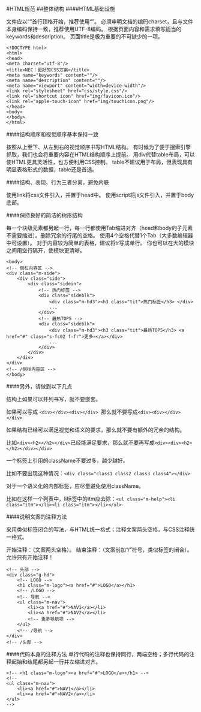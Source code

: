 #HTML规范 
##整体结构
####HTML基础设施

文件应以“<!DOCTYPE ......>”首行顶格开始，推荐使用“<!DOCTYPE html>”。
必须申明文档的编码charset，且与文件本身编码保持一致，推荐使用UTF-8编码<meta charset="utf-8"/>。
根据页面内容和需求填写适当的keywords和description。
页面title是极为重要的不可缺少的一项。

```
<!DOCTYPE html>
<html>
<head>
<meta charset="utf-8"/>
<title>NEC：更好的CSS方案</title>
<meta name="keywords" content=""/>
<meta name="description" content=""/>
<meta name="viewport" content="width=device-width"/>
<link rel="stylesheet" href="css/style.css"/>
<link rel="shortcut icon" href="img/favicon.ico"/>
<link rel="apple-touch-icon" href="img/touchicon.png"/>
</head>
<body>
</body>
</html>
```

####结构顺序和视觉顺序基本保持一致

按照从上至下、从左到右的视觉顺序书写HTML结构。
有时候为了便于搜索引擎抓取，我们也会将重要内容在HTML结构顺序上提前。
用div代替table布局，可以使HTML更具灵活性，也方便利用CSS控制。
table不建议用于布局，但表现具有明显表格形式的数据，table还是首选。

####结构、表现、行为三者分离，避免内联

使用link将css文件引入，并置于head中。
使用script将js文件引入，并置于body底部。

####保持良好的简洁的树形结构

每一个块级元素都另起一行，每一行都使用Tab缩进对齐（head和body的子元素不需要缩进）。删除冗余的行尾的空格。
使用4个空格代替1个Tab（大多数编辑器中可设置）。
对于内容较为简单的表格，建议将tr写成单行。
你也可以在大的模块之间用空行隔开，使模块更清晰。

```
<body>
<!-- 侧栏内容区 -->
<div class="m-side">
    <div class="side">
        <div class="sidein">
            <!-- 热门标签 -->
            <div class="sideblk">
                <div class="m-hd3"><h3 class="tit">热门标签</h3> </div>
                ...
            </div>
            <!-- 最热TOP5 -->
            <div class="sideblk">
                <div class="m-hd3"><h3 class="tit">最热TOP5</h3> <a href="#" class="s-fc02 f-fr">更多»</a></div>
                ...
            </div>
        </div>
    </div>
</div>
<!-- /侧栏内容区 -->
</body>
```

####另外，请做到以下几点

结构上如果可以并列书写，就不要嵌套。

如果可以写成 ```<div></div><div></div> ```那么就不要写成```<div><div></div></div>```

如果结构已经可以满足视觉和语义的要求，那么就不要有额外的冗余的结构。

比如```<div><h2></h2></div>```已经能满足要求，那么就不要再写成```<div><div><h2></h2></div></div>```

一个标签上引用的className不要过多，越少越好。

比如不要出现这种情况：```<div class="class1 class2 class3 class4"></div>```

对于一个语义化的内部标签，应尽量避免使用className。

比如在这样一个列表中，li标签中的itm应去除：```<ul class="m-help"><li class="itm"></li><li class="itm"></li></ul>```


####说明文案的注释方法

采用类似标签闭合的写法，与HTML统一格式；注释文案两头空格，与CSS注释统一格式。

开始注释：<!-- 注释文案 -->（文案两头空格）。
结束注释：<!-- /注释文案 -->（文案前加“/”符号，类似标签的闭合）。
允许只有开始注释！

```
<!-- 头部 -->
<div class="g-hd">
    <!-- LOGO -->
    <h1 class="m-logo"><a href="#">LOGO</a></h1>
    <!-- /LOGO -->
    <!-- 导航 -->
    <ul class="m-nav">
        <li><a href="#">NAV1</a></li>
        <li><a href="#">NAV2</a></li>
        <!-- 更多导航项 -->
    </ul>
    <!-- /导航 -->
</div>
<!-- /头部 -->
```

####代码本身的注释方法
单行代码的注释也保持同行，两端空格；多行代码的注释起始和结尾都另起一行并左缩进对齐。
```
<!-- <h1 class="m-logo"><a href="#">LOGO</a></h1> -->
<!--
<ul class="m-nav">
    <li><a href="#">NAV1</a></li>
    <li><a href="#">NAV2</a></li>
</ul>
-->
```



